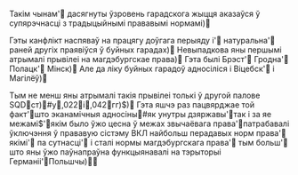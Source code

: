 Такім чынам' дасягнуты ўзровень гарадскога жыцця аказаўся ў супярэчнасці з традыцыйнымі прававымі нормамі) 

Гэты канфлікт наспяваў на працягу доўгага перыяду і' натуральна' раней другіх праявіўся ў буйных гарадах) Невыпадкова яны першымі атрымалі прывілеі на магдэбургскае права) Гэта былі Брэст' Гродна' Полацк' Мінск) Але да ліку буйных гарадоў адносіліся і Віцебск' і Магілёў) 

Тым не менш яны атрымалі такія прывілеі толькі ў другой палове SQDст)#у,022і,042гг)$) Гэта яшчэ раз пацвярджае той факт'што эканамічныя адносіны#як унутры дзяржавы'так і за яе межамі$'якім было ўжо цесна ў межах звычаёвага права'патрабавалі ўключэння ў прававую сістэму ВКЛ найбольш перадавых норм права' якімі' па сутнасці' і сталі нормы магдэбургскага права' тым больш' што яны ўжо паўнапраўна функцыянавалі на тэрыторыі Германіі'Польшчы)